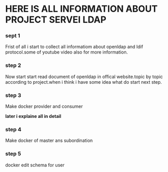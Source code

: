 # HERE IS ALL INFORMATION ABOUT PROJECT SERVEI LDAP 

### sept 1

Frist of all  i start to collect all informatiom about openldap and ldif
protocol.some of youtube video also for more information.

### step 2

Now start start read document of openldap in offical website.topic by topic according to project.when i think i have some idea what do start next step.

### step 3

Make docker provider and consumer  

**later i explaine all in detail**

### step 4

Make docker of master ans subordination


### step 5 

docker edit schema for user
